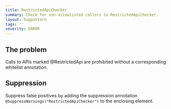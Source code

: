 ```yaml
---
title: RestrictedApiChecker
summary: Check for non-allowlisted callers to RestrictedApiChecker.
layout: bugpattern
tags: ''
severity: ERROR
---
```


<!--
*** AUTO-GENERATED, DO NOT MODIFY ***
To make changes, edit the @BugPattern annotation or the explanation in docs/bugpattern.
-->


## The problem
Calls to APIs marked @RestrictedApi are prohibited without a corresponding
whitelist annotation.

## Suppression
Suppress false positives by adding the suppression annotation `@SuppressWarnings("RestrictedApiChecker")` to the enclosing element.
